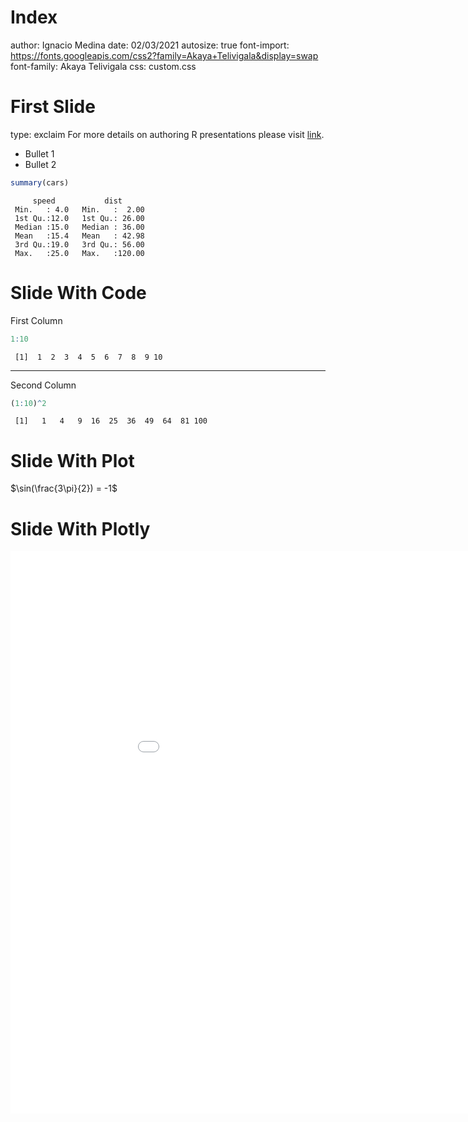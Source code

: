 Index
========================================================
author: Ignacio Medina
date: 02/03/2021
autosize: true
font-import: https://fonts.googleapis.com/css2?family=Akaya+Telivigala&display=swap
font-family: Akaya Telivigala
css: custom.css


First Slide
========================================================
type: exclaim
For more details on authoring R presentations please visit 
[link](https://support.rstudio.com/hc/en-us/articles/200486468).

- Bullet 1
  <li class="fragment fade-in">Bullet 2</li>

```r
summary(cars)
```

```
     speed           dist       
 Min.   : 4.0   Min.   :  2.00  
 1st Qu.:12.0   1st Qu.: 26.00  
 Median :15.0   Median : 36.00  
 Mean   :15.4   Mean   : 42.98  
 3rd Qu.:19.0   3rd Qu.: 56.00  
 Max.   :25.0   Max.   :120.00  
```

Slide With Code
========================================================
First Column

```r
1:10
```

```
 [1]  1  2  3  4  5  6  7  8  9 10
```
***
Second Column

```r
(1:10)^2
```

```
 [1]   1   4   9  16  25  36  49  64  81 100
```

Slide With Plot
========================================================

$\sin(\frac{3\pi}{2}) = -1$



Slide With Plotly
========================================================




<style>
  .p_iframe iframe {
    width:200%;
    height:900px;
}
</style>

<div class="p_iframe">
<iframe frameborder="0" seamless='seamless' scrolling=no src="plotly.html"></iframe>
</div>
